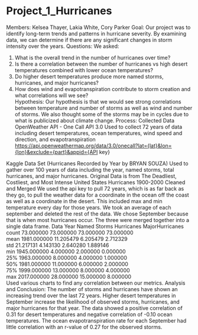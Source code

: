 # Project_1_Hurricanes
Members: Kelsea Thayer, Lakia White, Cory Parker
Goal:
Our project was to identify long-term trends and patterns in hurricane severity. By examining data, we can determine if there are any significant changes in storm intensity over the years.
Questions:
We asked:
1)   What is the overall trend in the number of hurricanes over time?
2)   Is there a correlation between the number of hurricanes vs high desert temperatures combined with lower ocean temperatures?
3)   Do higher desert temperatures produce more named storms, hurricanes, and major hurricanes?
4) How does wind and evapotranspiration contribute to storm creation and what correlations will we see?   
Hypothesis:
Our hypothesis is that we would see strong correlations between temperature and number of storms as well as wind and number of storms. We also thought some of the storms may be in cycles due to what is publicized about climate change.
Process:
   Collected Data
OpenWeather API - One Call API 3.0
Used to collect 72 years of data including desert temperatures, ocean temperatures, wind speed and direction, and evapotranspiration 
https://api.openweathermap.org/data/3.0/onecall?lat={lat}&lon={lon}&exclude={part}&appid={API key}
	
Kaggle Data Set (Hurricanes Recorded by Year by BRYAN SOUZA)
Used to gather over 100 years of data including the year, named storms, total hurricanes, and major hurricanes. Original Data is from The Deadliest, Costliest, and Most Intense United States Hurricanes 1900-2000
   Cleaned and Merged
We used the api key to pull 72 years, which is as far back as they go, to pull the weather data for a coordinate in the ocean off the coast as well as a coordinate in the desert. This included max and min temperature every day for those years. We took an average of each september and deleted the rest of the data. We chose September because that is when most hurricanes occur. The three were merged together into a single data frame. 
  Data
              Year  Named Storms  Hurricanes  MajorHurricanes  \
count    73.000000     73.000000   73.000000        73.000000   
mean   1981.000000     11.205479    6.205479         2.712329   
std      21.217131      4.143130    2.640280         1.889146   
min    1945.000000      4.000000    2.000000         0.000000   
25%    1963.000000      8.000000    4.000000         1.000000   
50%    1981.000000     11.000000    6.000000         2.000000   
75%    1999.000000     13.000000    8.000000         4.000000   
max    2017.000000     28.000000   15.000000         8.000000   
Used various charts to find any correlation between our metrics. 
  Analysis and Conclusion:
The number of storms and hurricanes have shown an increasing trend over the last 72 years. 
Higher desert temperatures in September increase the likelihood of observed storms, hurricanes, and major hurricanes for that year. The data showed a positive correlation of 0.31 for desert temperatures and negative correlation of -0.10 ocean temperatures. 
The ocean evapotranspiration rate for each September had little correlation with an r-value of 0.27 for the observed storms. 

